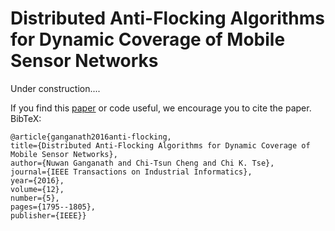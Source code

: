 # Distributed Anti-Flocking Algorithms for Dynamic Coverage of Mobile Sensor Networks

Under construction....

If you find this [paper](http://ira.lib.polyu.edu.hk/handle/10397/60072) or code useful, we encourage you to cite the paper. BibTeX:

    @article{ganganath2016anti-flocking,
    title={Distributed Anti-Flocking Algorithms for Dynamic Coverage of Mobile Sensor Networks},
    author={Nuwan Ganganath and Chi-Tsun Cheng and Chi K. Tse},
    journal={IEEE Transactions on Industrial Informatics},
    year={2016},
    volume={12},
    number={5},
    pages={1795--1805},
    publisher={IEEE}}

